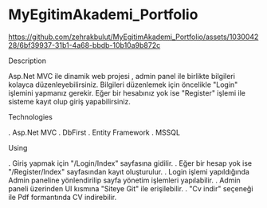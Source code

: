 # MyEgitimAkademi_Portfolio



https://github.com/zehrakbulut/MyEgitimAkademi_Portfolio/assets/103004228/6bf39937-31b1-4a68-bbdb-10b10a9b872c

Description

Asp.Net MVC ile dinamik web projesi , admin panel ile birlikte bilgileri kolayca düzenleyebilirsiniz. Bilgileri düzenlemek için öncelikle "Login" işlemini yapmanız gerekir. Eğer bir hesabınız yok ise "Register" işlemi ile sisteme kayıt olup giriş yapabilirsiniz.



Technologies

. Asp.Net MVC
. DbFirst
. Entity Framework
. MSSQL



Using

. Giriş yapmak için "/Login/Index" sayfasına gidilir.
. Eğer bir hesap yok ise "/Register/Index" sayfasından kayıt oluşturulur.
. Login işlemi yapıldığında Admin paneline yönlendirilip sayfa yönetim işlemleri yapılabilir.
. Admin paneli üzerinden UI kısmına "Siteye Git" ile erişilebilir.
. "Cv indir" seçeneği ile Pdf formantında CV indirebilir.

